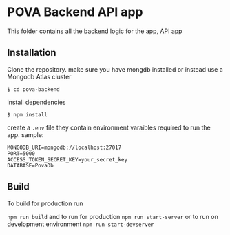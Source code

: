 # POVA Backend API app
This folder contains all the backend logic for the app, API app

## Installation
Clone the repository. make sure you have mongdb installed or instead use a Mongodb Atlas cluster

``$ cd pova-backend ``


install dependencies

``$ npm install``

create a `.env` file they contain environment varaibles required to run the app.
sample:

```
MONGODB_URI=mongodb://localhost:27017
PORT=5000
ACCESS_TOKEN_SECRET_KEY=your_secret_key
DATABASE=PovaDb
```

## Build
To build for production
run

``npm run build``
and to run for production
``npm run start-server``
or to run on development environment
``npm run start-devserver``

